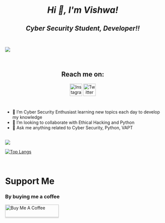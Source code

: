 # <center> **_Hi 👋, I'm Vishwa!_** </center>

## <center> _Cyber Security Student, Developer!!_ </center>

<br>

![](https://komarev.com/ghpvc/?username=vishwa-infosec&&color=blueviolet)

<br>

<center>

## **Reach me on:**
<a href="https://instagram.com/vishwa17__">
<img src="https://edent.github.io/SuperTinyIcons/images/svg/instagram.svg" width="40" title="Instagram"></a>
<a href="https://twitter.com/vishwa17__">
<img src="https://edent.github.io/SuperTinyIcons/images/svg/twitter.svg" width="40" title="Twitter"></a>
</center>
<br>

###

- 🌱 I’m Cyber Security Enthusiast learning new topics each day to develop my knowledge
- 👯 I’m looking to collaborate with Ethical Hacking and Python
- 💬 Ask me anything related to Cyber Security, Python, VAPT

<br>

<img src = "https://github-readme-stats.vercel.app/api?username=vishwa-infosec&&show_icons=true&title_color=fff&icon_color=fff&text_color=daf7dc&bg_color=A020F0&&count_private=true&&show_owner=true">

<br>

[![Top Langs](https://github-readme-stats.vercel.app/api/top-langs/?username=vishwa-infosec&layout=compact)](https://github.com/vishwa-infosec/github-readme-stats)

<br>

# Support Me
### By buying me a coffee

<a href="https://www.buymeacoffee.com/vishwa17" target="_blank"><img src="https://www.buymeacoffee.com/assets/img/custom_images/orange_img.png" alt="Buy Me A Coffee" style="height: 41px !important;width: 174px !important;box-shadow: 0px 3px 2px 0px rgba(190, 190, 190, 0.5) !important;-webkit-box-shadow: 0px 3px 2px 0px rgba(190, 190, 190, 0.5) !important;" ></a>
